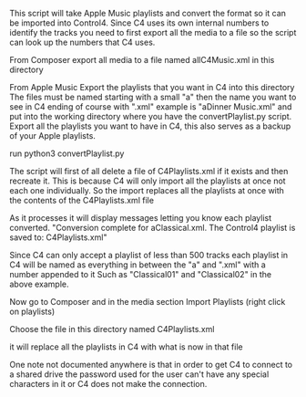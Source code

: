 
This script will take Apple Music playlists and convert the format so it can be 
imported into Control4.  Since C4 uses its own internal numbers to identify the tracks
you need to first export all the media to a file so the script can look up the numbers
that C4 uses.

From Composer export all media to a file named allC4Music.xml in this directory

From Apple Music Export the playlists that you want in C4 into this directory
The files must be named starting with a small "a" then the name you want to see in C4
ending of course with ".xml"  example is "aDinner Music.xml" and put into the working
directory where you have the convertPlaylist.py script.  Export all the playlists you 
want to have in C4, this also serves as a backup of your Apple playlists.

run python3 convertPlaylist.py

The script will first of all delete a file of C4Playlists.xml if it exists and then 
recreate it.  This is because C4 will only import all the playlists at once not each 
one individually.  So the import replaces all the playlists at once with the contents 
of the C4Playlists.xml file

As it processes it will display messages letting you know each playlist converted.
"Conversion complete for aClassical.xml. The Control4 playlist is saved to: C4Playlists.xml"

Since C4 can only accept a playlist of less than 500 tracks each playlist in C4 will be 
named as everything in between the "a" and ".xml" with a number appended to it
Such as "Classical01" and "Classical02" in the above example.

Now go to Composer and in the media section Import Playlists (right click on playlists) 

Choose the file in this directory named C4Playlists.xml

it will replace all the playlists in C4 with what is now in that file

One note not documented anywhere is that in order to get C4 to connect to a shared drive 
the password used for the user can't have any special characters in it or C4 does not make 
the connection.
